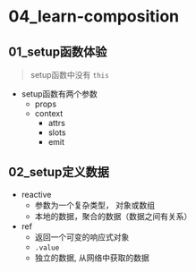 # 04_learn-composition

## 01_setup函数体验
> setup函数中没有 `this`
- setup函数有两个参数
    - props
    - context
        - attrs
        - slots
        - emit

## 02_setup定义数据
- reactive
    - 参数为一个复杂类型， 对象或数组
    - 本地的数据，聚合的数据（数据之间有关系）
- ref
    - 返回一个可变的响应式对象
    - `.value`
    - 独立的数据, 从网络中获取的数据
